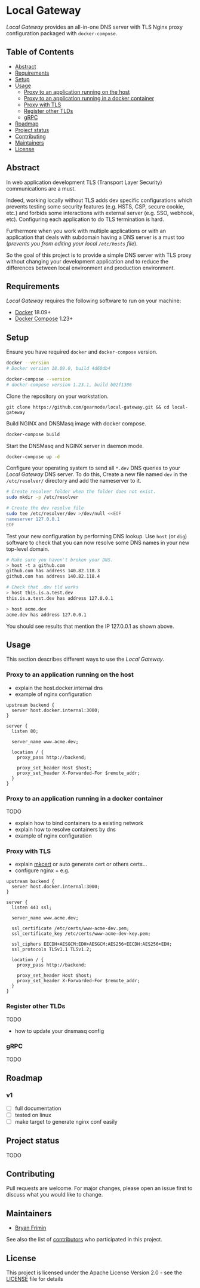 # Local Gateway

_Local Gateway_ provides an all-in-one DNS server with TLS Nginx proxy
configuration packaged with `docker-compose`.

## Table of Contents

- [Abstract](#abstract)
- [Requirements](#requirements)
- [Setup](#setup)
- [Usage](#usage)
    - [Proxy to an application running on the host](#proxy-to-an-application-running-on-the-host)
    - [Proxy to an application running in a docker container](#proxy-to-an-application-running-in-a-docker-container)
    - [Proxy with TLS](#proxy-with-tls)
    - [Register other TLDs](#register-other-tlds)
    - [gRPC](#grpc)
- [Roadmap](#roadmap)
- [Project status](#project-status)
- [Contributing](#contributing)
- [Maintainers](#maintainers)
- [License](#license)

## Abstract

In web application development TLS (Transport Layer Security) communications
are a must.

Indeed, working locally without TLS adds dev specific configurations
which prevents testing some security features (e.g. HSTS,
CSP, secure cookie, etc.) and forbids some interactions with external server (e.g.
SSO, webhook, etc). Configuring each application to do TLS termination is
hard.

Furthermore when you work with multiple applications or with an application
that deals with subdomain having a DNS server is a must too (_prevents you
from editing your local `/etc/hosts` file_).

So the goal of this project is to provide a simple DNS server with TLS proxy
without changing your development application and to reduce the differences
between local environment and production environment.

## Requirements

_Local Gateway_ requires the following software to run on your machine:

- [Docker](https://www.docker.com/) 18.09+
- [Docker Compose](https://docs.docker.com/compose/) 1.23+

## Setup

Ensure you have required `docker` and `docker-compose` version.

```sh
docker --version
# Docker version 18.09.0, build 4d60db4

docker-compose --version
# docker-compose version 1.23.1, build b02f1306
```

Clone the repository on your workstation.

```
git clone https://github.com/gearnode/local-gateway.git && cd local-gateway
```

Build NGINX and DNSMasq image with docker compose.

```sh
docker-compose build
```

Start the DNSMasq and NGINX server in daemon mode.
```sh
docker-compose up -d
```

Configure your operating system to send all `*.dev` DNS queries to your
_Local Gateway_ DNS server. To do this, Create a new file named `dev` in
the `/etc/resolver/` directory and add the nameserver to it.

```sh
# Create resolver folder when the folder does not exist.
sudo mkdir -p /etc/resolver

# Create the dev resolve file
sudo tee /etc/resolver/dev >/dev/null <<EOF
nameserver 127.0.0.1
EOF
```

Test your new configuration by performing DNS lookup.
Use `host` (or `dig`) software to check that you can now resolve
some DNS names in your new top-level domain.

```sh
# Make sure you haven't broken your DNS.
> host -t a github.com
github.com has address 140.82.118.3
github.com has address 140.82.118.4

# Check that .dev tld works
> host this.is.a.test.dev
this.is.a.test.dev has address 127.0.0.1

> host acme.dev
acme.dev has address 127.0.0.1

```

You should see results that mention the IP 127.0.0.1 as shown above.

## Usage

This section describes different ways to use the _Local Gateway_.

### Proxy to an application running on the host

- explain the host.docker.internal dns
- example of nginx configuration

```nginx
upstream backend {
  server host.docker.internal:3000;
}

server {
  listen 80;

  server_name www.acme.dev;

  location / {
    proxy_pass http://backend;

    proxy_set_header Host $host;
    proxy_set_header X-Forwarded-For $remote_addr;
  }
}
```

### Proxy to an application running in a docker container

TODO

- explain how to bind containers to a existing network
- explain how to resolve containers by dns
- example of nginx configuration

### Proxy with TLS

- explain [mkcert](https://github.com/FiloSottile/mkcert)
or auto generate cert or others certs...
- configure nginx + e.g.

```nginx
upstream backend {
  server host.docker.internal:3000;
}

server {
  listen 443 ssl;

  server_name www.acme.dev;

  ssl_certificate /etc/certs/www-acme-dev.pem;
  ssl_certificate_key /etc/certs/www-acme-dev-key.pem;

  ssl_ciphers EECDH+AESGCM:EDH+AESGCM:AES256+EECDH:AES256+EDH;
  ssl_protocols TLSv1.1 TLSv1.2;

  location / {
    proxy_pass http://backend;

    proxy_set_header Host $host;
    proxy_set_header X-Forwarded-For $remote_addr;
  }
}
```

### Register other TLDs

TODO

- how to update your dnsmasq config


### gRPC

TODO

## Roadmap

### v1

- [ ] full documentation
- [ ] tested on linux
- [ ] make target to generate nginx conf easily

## Project status

TODO

## Contributing

Pull requests are welcome. For major changes, please open an issue first to
discuss what you would like to change.

## Maintainers

- [Bryan Frimin](https://github.com/gearnode)

See also the list of [contributors](https://github.com/gearnode/local-gateway/contributors) who participated in this project.

## License

This project is licensed under the Apache License Version 2.0 - see the [LICENSE](LICENSE) file for details

